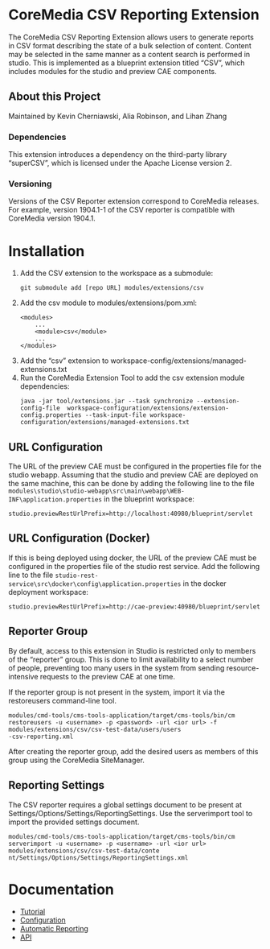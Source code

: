 # CoreMedia CSV Reporting Extension

The CoreMedia CSV Reporting Extension allows users to generate reports in CSV format describing the state of a bulk selection of content. Content may be selected in the same manner as a content search is performed in studio. This is implemented as a blueprint extension titled “CSV”, which includes modules for the studio and preview CAE components.
## About this Project
Maintained by Kevin Cherniawski, Alia Robinson, and Lihan Zhang

### Dependencies
This extension introduces a dependency on the third-party library “superCSV”, which is licensed under the Apache License version 2. 

### Versioning
Versions of the CSV Reporter extension correspond to CoreMedia releases. For example, version 1904.1-1 of the CSV reporter is compatible with CoreMedia version 1904.1.

# Installation
1. Add the CSV extension to the workspace as a submodule:
    ```
    git submodule add [repo URL] modules/extensions/csv
    ```
2. Add the csv module to modules/extensions/pom.xml:
    ```
    <modules>
	    ...
	    <module>csv</module>
	    ...
    </modules>
    ```
3. Add the “csv” extension to workspace-config/extensions/managed-extensions.txt
4. Run the CoreMedia Extension Tool to add the csv extension module dependencies:
    ```
    java -jar tool/extensions.jar --task synchronize --extension-config-file  workspace-configuration/extensions/extension-config.properties --task-input-file workspace-configuration/extensions/managed-extensions.txt
    ```

## URL Configuration
The URL of the preview CAE must be configured in the properties file for the studio webapp. Assuming that the studio and preview CAE are deployed on the same machine, this can be done by adding the following line to the file
`modules\studio\studio-webapp\src\main\webapp\WEB-INF\application.properties` in the blueprint workspace:
```
studio.previewRestUrlPrefix=http://localhost:40980/blueprint/servlet
```

## URL Configuration (Docker)
If this is being deployed using docker, the URL of the preview CAE must be configured in the properties file of the studio rest service. Add the following line to the file `studio-rest-service\src\docker\config\application.properties` in the docker deployment workspace:
```
studio.previewRestUrlPrefix=http://cae-preview:40980/blueprint/servlet
```

## Reporter Group
By default, access to this extension in Studio is restricted only to members of the “reporter” group. This is done to limit availability to a select number of people, preventing too many users in the system from sending resource-intensive requests to the preview CAE at one time. 

If the reporter group is not present in the system, import it via the restoreusers command-line tool. 
```
modules/cmd-tools/cms-tools-application/target/cms-tools/bin/cm restoreusers -u <username> -p <password> -url <ior url> -f modules/extensions/csv/csv-test-data/users/users
-csv-reporting.xml
```

After creating the reporter group, add the desired users as members of this group using the CoreMedia SiteManager. 

## Reporting Settings
The CSV reporter requires a global settings document to be present at Settings/Options/Settings/ReportingSettings. Use the serverimport tool to import the provided settings document.
```
modules/cmd-tools/cms-tools-application/target/cms-tools/bin/cm serverimport -u <username> -p <username> -url <ior url> modules/extensions/csv/csv-test-data/conte
nt/Settings/Options/Settings/ReportingSettings.xml
```

# Documentation
* [Tutorial](https://github.com/CoreMedia/csv-reporting/blob/master/documentation/Tutorial.md)
* [Configuration](https://github.com/CoreMedia/csv-reporting/blob/master/documentation/Configuration.md)
* [Automatic Reporting](https://github.com/CoreMedia/csv-reporting/blob/master/documentation/AutomaticReporting.md)
* [API](https://github.com/CoreMedia/csv-reporting/blob/master/documentation/API.md)
